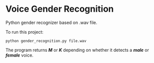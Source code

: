 # Voice Gender Recognition

Python gender recognizer based on .wav file.

To run this project:
```
python gender_recognition.py file.wav
```

The program returns ***M*** or ***K*** depending on whether it detects a ***male*** or ***female*** voice.
